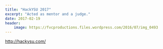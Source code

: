 ```yaml
---
title: "HackYSU 2017"
excerpt: "Acted as mentor and a judge."
date: 2017-02-19
header:
    image: https://fvcproductions.files.wordpress.com/2016/07/img_0493.jpg
---
```


http://hackysu.com/
